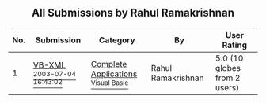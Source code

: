 ﻿<div align="center">

## All Submissions by Rahul Ramakrishnan

</div>

No.  | Submission | Category | By   | User Rating
---- | ---------- | -------- | ---- | -----------
1 | [VB\-XML<br /><sup>2003-07-04 16:43:02</sup>](https://github.com/Planet-Source-Code/rahul-ramakrishnan-vb-xml__1-46644) | [Complete Applications<br /><sup>Visual Basic</sup>](../ByCategory/complete-applications__1-27.md) | Rahul Ramakrishnan | 5.0 (10 globes from 2 users)
